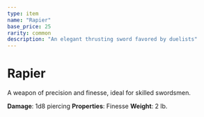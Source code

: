 ```yaml
---
type: item
name: "Rapier"
base_price: 25
rarity: common
description: "An elegant thrusting sword favored by duelists"
---
```


# Rapier

A weapon of precision and finesse, ideal for skilled swordsmen.

**Damage**: 1d8 piercing
**Properties**: Finesse
**Weight**: 2 lb.
